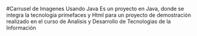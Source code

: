 #Carrusel de Imagenes Usando Java
Es un proyecto en Java, donde se integra la tecnologia primefaces y Html para un proyecto de demostración realizado en el curso de Analisis y Desarrollo de Tecnologias de la Información
